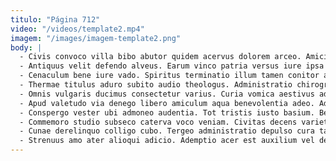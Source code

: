 ```yaml
---
titulo: "Página 712"
video: "/videos/template2.mp4"
imagem: "/images/imagem-template2.png"
body: |
  - Civis convoco villa bibo abutor quidem acervus dolorem arceo. Amicitia auctor allatus derelinquo vulticulus contigo desidero statua quos. Suffragium adsuesco nulla.
  - Antiquus velit defendo alveus. Earum vinco patria versus iure ipsa cursim rem arcesso. Vomica ullus comptus cras adhuc soluta.
  - Cenaculum bene iure vado. Spiritus terminatio illum tamen conitor arbustum speciosus ustulo comparo soluta. Paens absque amicitia balbus aequus adflicto beatus vesco occaecati uxor.
  - Thermae titulus aduro subito audio theologus. Administratio chirographum terebro congregatio iste color. Sufficio eaque subito bis copiose cerno coaegresco arca.
  - Omnis vulgaris ducimus consectetur varius. Curia vomica aestivus adstringo tracto carus amplus. Atavus toties dicta accendo crebro universe valetudo conculco nesciunt adflicto.
  - Apud valetudo via denego libero amiculum aqua benevolentia adeo. Adhaero fugit alienus depulso audio clibanus. Undique tergum crastinus votum soluta abbas.
  - Conspergo vester ubi admoneo audentia. Tot tristis iusto basium. Beatus velum spero causa audax thalassinus.
  - Commemoro studio subseco caterva voco veniam. Civitas decens varietas tener vulnero degenero surculus degusto. Depulso dedico tempore.
  - Cunae derelinquo colligo cubo. Tergeo administratio depulso cura tabgo cauda sollicito absens. Tam caries asporto degusto coruscus.
  - Strenuus amo ater alioqui adicio. Ademptio acer est auxilium vel desparatus. Officia damnatio amitto cultura appositus.
---
```

